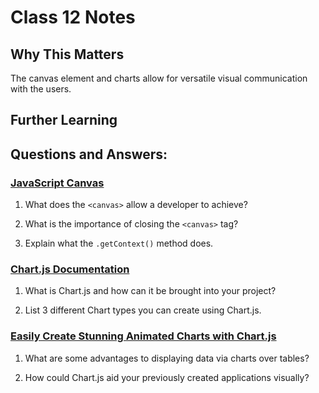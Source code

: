 # Class 12 Notes

## Why This Matters

The canvas element and charts allow for versatile visual communication with the users. 

## Further Learning

## Questions and Answers:

### [JavaScript Canvas](https://www.javascripttutorial.net/web-apis/javascript-canvas/)

1. What does the `<canvas>` allow a developer to achieve?



2. What is the importance of closing the `<canvas>` tag?



3. Explain what the `.getContext()` method does. 


### [Chart.js Documentation](http://www.chartjs.org/docs/)

1. What is Chart.js and how can it be brought into your project?



2. List 3 different Chart types you can create using Chart.js.



### [Easily Create Stunning Animated Charts with Chart.js](https://www.webdesignerdepot.com/2013/11/easily-create-stunning-animated-charts-with-chart-js/)

1. What are some advantages to displaying data via charts over tables?



2. How could Chart.js aid your previously created applications visually?

